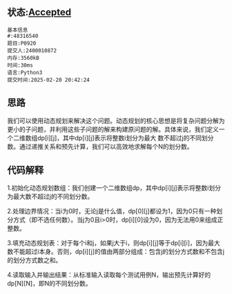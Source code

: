 
## 状态:[Accepted](http://dsbpython.openjudge.cn/dspythonbook/solution/48316540/)
    基本信息
    #:48316540
    题目:P0920
    提交人:2400010872
    内存:3560kB
    时间:30ms
    语言:Python3
    提交时间:2025-02-20 20:42:24

    

## 思路
我们可以使用动态规划来解决这个问题。动态规划的核心思想是将复杂问题分解为更小的子问题，并利用这些子问题的解来构建原问题的解。具体来说，我们定义一个二维数组dp[i][j]，其中dp[i][j]表示将整数i划分为最大 
数不超过j的不同划分数。通过递推关系和预先计算，我们可以高效地求解每个N的划分数。
## 代码解释
1.初始化动态规划数组：我们创建一个二维数组dp，其中dp[i][j]表示将整数i划分为最大数不超过j的不同划分数。

2.处理边界情况：当i为0时，无论j是什么值，dp[0][j]都设为1，因为0只有一种划分方式（即不选任何数）。当j为0且i>0时，dp[i][0]设为0，因为无法用0来组成正整数。

3.填充动态规划表：对于每个i和j，如果j大于i，则dp[i][j]等于dp[i][i]，因为最大数不能超过i本身。否则，dp[i][j]的值由两部分组成：包含j的划分方式数和不包含j的划分方式数之和。

4.读取输入并输出结果：从标准输入读取每个测试用例N，输出预先计算好的dp[N][N]，即N的不同划分数。
